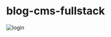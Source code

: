 # blog-cms-fullstack

![login](https://user-images.githubusercontent.com/22613035/67872235-fa21d000-fb31-11e9-8033-5163463235df.png)
